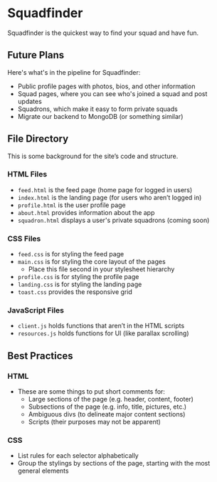 # Squadfinder
Squadfinder is the quickest way to find your squad and have fun.

## Future Plans
Here's what's in the pipeline for Squadfinder:
* Public profile pages with photos, bios, and other information
* Squad pages, where you can see who's joined a squad and post updates
* Squadrons, which make it easy to form private squads
* Migrate our backend to MongoDB (or something similar)

## File Directory
This is some background for the site’s code and structure.

### HTML Files
* `feed.html` is the feed page (home page for logged in users)
* `index.html` is the landing page (for users who aren’t logged in)
* `profile.html` is the user profile page
* `about.html` provides information about the app
* `squadron.html` displays a user's private squadrons (coming soon)

### CSS Files
* `feed.css` is for styling the feed page
* `main.css` is for styling the core layout of the pages
  * Place this file second in your stylesheet hierarchy
* `profile.css` is for styling the profile page
* `landing.css` is for styling the landing page
* `toast.css` provides the responsive grid

### JavaScript Files
* `client.js` holds functions that aren’t in the HTML scripts
* `resources.js` holds functions for UI (like parallax scrolling)

## Best Practices
### HTML
* These are some things to put short comments for:
  * Large sections of the page (e.g. header, content, footer)
  * Subsections of the page (e.g. info, title, pictures, etc.)
  * Ambiguous divs (to delineate major content sections)
  * Scripts (their purposes may not be apparent)

### CSS
* List rules for each selector alphabetically
* Group the stylings by sections of the page, starting with the most general elements
